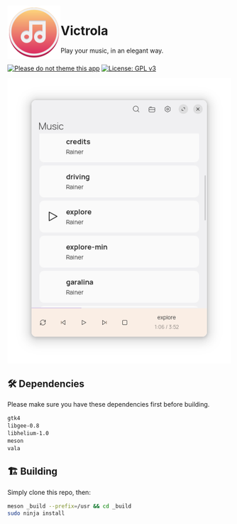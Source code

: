 <img align="left" style="vertical-align: middle" width="120" height="120" src="data/icons/hicolor/scalable/apps/app.svg">

# Victrola

Play your music, in an elegant way.

###

[![Please do not theme this app](https://stopthemingmy.app/badge.svg)](https://stopthemingmy.app)
[![License: GPL v3](https://img.shields.io/badge/License-GPL%20v3-blue.svg)](http://www.gnu.org/licenses/gpl-3.0)

![Screenshot](data/shot.png)

## 🛠️ Dependencies

Please make sure you have these dependencies first before building.

```bash
gtk4
libgee-0.8
libhelium-1.0
meson
vala
```

## 🏗️ Building

Simply clone this repo, then:

```bash
meson _build --prefix=/usr && cd _build
sudo ninja install
```
